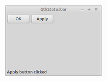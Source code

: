 ![alt text](https://github.com/agguro/gtk-programming/blob/master/gtk2.0/07-Widgets-II/05-statusbar/statusbar.png)
